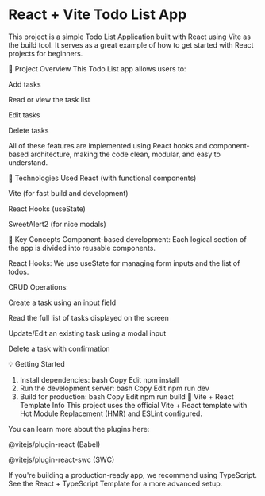# React + Vite Todo List App

This project is a simple Todo List Application built with React using Vite as the build tool. It serves as a great example of how to get started with React projects for beginners.

🚀 Project Overview
This Todo List app allows users to:

Add tasks

Read or view the task list

Edit tasks

Delete tasks

All of these features are implemented using React hooks and component-based architecture, making the code clean, modular, and easy to understand.

🔧 Technologies Used
React (with functional components)

Vite (for fast build and development)

React Hooks (useState)

SweetAlert2 (for nice modals)

🧠 Key Concepts
Component-based development: Each logical section of the app is divided into reusable components.

React Hooks: We use useState for managing form inputs and the list of todos.

CRUD Operations:

Create a task using an input field

Read the full list of tasks displayed on the screen

Update/Edit an existing task using a modal input

Delete a task with confirmation

💡 Getting Started
1. Install dependencies:
bash
Copy
Edit
npm install
2. Run the development server:
bash
Copy
Edit
npm run dev
3. Build for production:
bash
Copy
Edit
npm run build
🔗 Vite + React Template Info
This project uses the official Vite + React template with Hot Module Replacement (HMR) and ESLint configured.

You can learn more about the plugins here:

@vitejs/plugin-react (Babel)

@vitejs/plugin-react-swc (SWC)

If you're building a production-ready app, we recommend using TypeScript. See the React + TypeScript Template for a more advanced setup.

